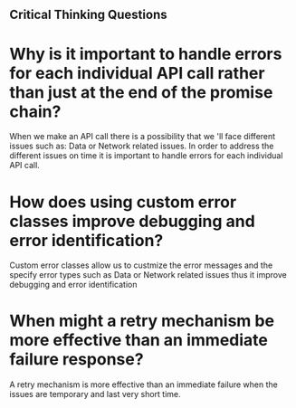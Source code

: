 ## Critical Thinking Questions

# Why is it important to handle errors for each individual API call rather than just at the end of the promise chain?
When we make an API call there is a possibility that we 'll face different issues such as: Data or Network related issues. In order to address the different issues on time it is important to handle errors for each individual API call.
# How does using custom error classes improve debugging and error identification?
Custom error classes allow us to custmize the error messages and the specify error types such as Data or Network related issues thus it improve debugging and error identification
# When might a retry mechanism be more effective than an immediate failure response?
A retry mechanism is more effective than an immediate failure when the issues are temporary and last very short time.